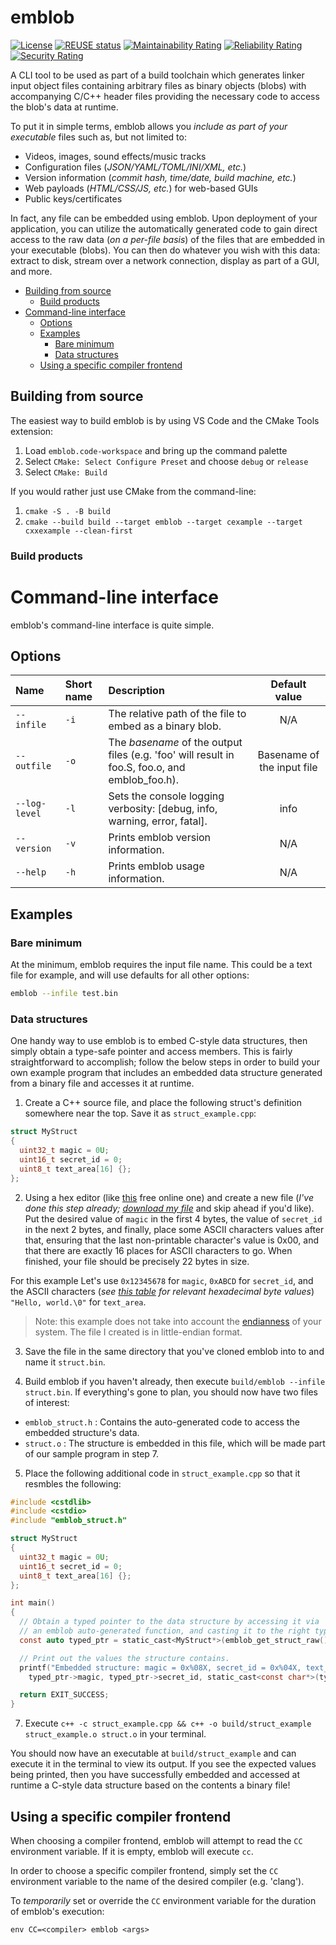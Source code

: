 # emblob

<!-- SPDX-License-Identifier: MIT -->
<!-- Copyright (c) 2018-2024 Ryan M. Lederman <lederman@gmail.com> -->

[![License](https://img.shields.io/github/license/aremmell/emblob?color=%2340b900&cacheSeconds=60)](https://github.com/aremmell/emblob/blob/master/LICENSE)
[![REUSE status](https://api.reuse.software/badge/github.com/aremmell/emblob)](https://api.reuse.software/info/github.com/aremmell/emblob)
[![Maintainability Rating](https://sonarcloud.io/api/project_badges/measure?project=aremmell_emblob&metric=sqale_rating)](https://sonarcloud.io/summary/new_code?id=aremmell_emblob)
[![Reliability Rating](https://sonarcloud.io/api/project_badges/measure?project=aremmell_emblob&metric=reliability_rating)](https://sonarcloud.io/summary/new_code?id=aremmell_emblob)
[![Security Rating](https://sonarcloud.io/api/project_badges/measure?project=aremmell_emblob&metric=security_rating)](https://sonarcloud.io/summary/new_code?id=aremmell_emblob)

A CLI tool to be used as part of a build toolchain which generates linker input object files containing arbitrary files as binary objects (blobs) with accompanying C/C++ header files providing the necessary code to access the blob's data at runtime.

To put it in simple terms, emblob allows you *include as part of your executable* files such as, but not limited to:

- Videos, images, sound effects/music tracks
- Configuration files (*JSON/YAML/TOML/INI/XML, etc.*)
- Version information (*commit hash, time/date, build machine, etc.*)
- Web payloads (*HTML/CSS/JS, etc.*) for web-based GUIs
- Public keys/certificates

In fact, any file can be embedded using emblob. Upon deployment of your application, you can utilize the automatically generated code to gain direct access to the raw data (*on a per-file basis*) of the files that are embedded in your executable (blobs). You can then do whatever you wish with this data: extract to disk, stream over a network connection, display as part of a GUI, and more.

<!-- toc -->

- [Building from source](#build-from-source)
  - [Build products](#build-products)
- [Command-line interface](#cli-interface)
  - [Options](#cli-options)
  - [Examples](#cli-examples)
    - [Bare minimum](#bare-minimum)
    - [Data structures](#data-structures)
  - [Using a specific compiler frontend](#using-specific-compiler)

<!-- tocstop -->

## <a id="build-from-source" /> Building from source

The easiest way to build emblob is by using VS Code and the CMake Tools extension:

1. Load `emblob.code-workspace` and bring up the command palette
2. Select `CMake: Select Configure Preset` and choose `debug` or `release`
3. Select `CMake: Build`

If you would rather just use CMake from the command-line:

1. `cmake -S . -B build`
2. `cmake --build build --target emblob --target cexample --target cxxexample --clean-first`

### <a id="build-products" /> Build products

<!-- The CMake configuration is designed to be multi-purpose; it compiles emblob as an executable in the `build` directory, then it executes emblob with a test input file, `test.bin`. This is a 250-byte binary file with the first 15 bytes set to 0x1 through 0xf and the rest zeroes. emblob generates several files:

- `test.S`: A linker assembly file containing instructions for the linker to embed `test.bin` into `test.o`
- `test.o`: A linker input object file which contains `test.bin` as a binary blob
- `emblob_test.h`: A C/C++ header file containing routines to access binary blob data.

Following this, two example executables are compiled from the corresponding source files in the `example` directory and linked with `test.o`. They are placed in the `build` directory, and are named `cexample` and `cxxexample`.

These programs are bare-bones demonstrations of basic usage of the emblob-generated files. When run, they perform an iteration of the first 15 bytes in the embedded binary blob and print the hexadecimal values to stdout. -->

# <a id="cli-interface" /> Command-line interface

emblob's command-line interface is quite simple.

## <a id="cli-options" /> Options

| Name | Short name | Description | Default value |
|:-----------|:-----|:------------|:-------------:|
| `--infile` | `-i` | The relative path of the file to embed as a binary blob. | N/A |
| `--outfile` | `-o` | The *basename* of the output files (e.g. 'foo' will result in foo.S, foo.o, and emblob_foo.h). | Basename of the input file |
| `--log-level` | `-l` | Sets the console logging verbosity: [debug, info, warning, error, fatal]. | info |
| `--version` | `-v` | Prints emblob version information. | N/A |
| `--help` | `-h` | Prints emblob usage information. | N/A |

## <a id="cli-examples" /> Examples

### <a id="bare-minimum" /> Bare minimum

At the minimum, emblob requires the input file name. This could be a text file for example, and will use defaults for all other options:

~~~sh
emblob --infile test.bin
~~~

### <a id="data-structures" /> Data structures

One handy way to use emblob is to embed C-style data structures, then simply obtain a type-safe pointer and access members. This is fairly straightforward to accomplish; follow the below steps in order to build your own example program that includes an embedded data structure generated from a binary file and accesses it at runtime.

1. Create a C++ source file, and place the following struct's definition somewhere near the top. Save it as `struct_example.cpp`:

~~~cpp
struct MyStruct
{
  uint32_t magic = 0U;
  uint16_t secret_id = 0;
  uint8_t text_area[16] {};
};
~~~

2. Using a hex editor (like [this](https://hexed.it/) free online one) and create a new file (*I've done this step already; [download my file](https://rml.dev/pub/struct.bin)* and skip ahead if you'd like). Put the desired value of `magic` in the first 4 bytes, the value of `secret_id` in the next 2 bytes, and finally, place some ASCII characters values after that, ensuring that the last non-printable character's value is 0x00, and that there are exactly 16 places for ASCII characters to go. When finished, your file should be precisely 22 bytes in size.

  For this example Let's use `0x12345678` for `magic`, `0xABCD` for `secret_id`, and the ASCII characters (*see [this table](https://www.asciitable.com/) for relevant hexadecimal byte values*) `"Hello, world.\0"` for `text_area`.

  > Note: this example does not take into account the [endianness](https://en.wikipedia.org/wiki/Endianness#Byte_addressing) of your system. The file I created is in little-endian format.

3. Save the file in the same directory that you've cloned emblob into to and name it `struct.bin`.

4. Build emblob if you haven't already, then execute `build/emblob --infile struct.bin`. If everything's gone to plan, you should now have two files of interest:

- `emblob_struct.h` : Contains the auto-generated code to access the embedded structure's data.
- `struct.o` : The structure is embedded in this file, which will be made part of our sample program in step 7.

5. Place the following additional code in `struct_example.cpp` so that it resmbles the following:

~~~c
#include <cstdlib>
#include <cstdio>
#include "emblob_struct.h"

struct MyStruct
{
  uint32_t magic = 0U;
  uint16_t secret_id = 0;
  uint8_t text_area[16] {};
};

int main()
{
  // Obtain a typed pointer to the data structure by accessing it via
  // an emblob auto-generated function, and casting it to the right type.
  const auto typed_ptr = static_cast<MyStruct*>(emblob_get_struct_raw());

  // Print out the values the structure contains.
  printf("Embedded structure: magic = 0x%08X, secret_id = 0x%04X, text_area = '%s'\n",
    typed_ptr->magic, typed_ptr->secret_id, static_cast<const char*>(typed_ptr->text_area));

  return EXIT_SUCCESS;
}
~~~

7. Execute `c++ -c struct_example.cpp && c++ -o build/struct_example struct_example.o struct.o` in your terminal.

You should now have an executable at `build/struct_example` and can execute it in the terminal to view its output. If you see the expected values being printed, then you have successfully embedded and accessed at runtime a C-style data structure based on the contents a binary file!

## <a id="using-specific-compiler" /> Using a specific compiler frontend

When choosing a compiler frontend, emblob will attempt to read the `CC` environment variable. If it is empty, emblob will execute `cc`.

In order to choose a specific compiler frontend, simply set the `CC` environment variable to the name of the desired compiler (e.g. 'clang').

To *temporarily* set or override the `CC` environment variable for the duration of emblob's execution:

~~~
env CC=<compiler> emblob <args>
~~~
